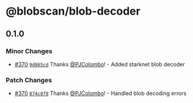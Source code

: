 # @blobscan/blob-decoder

## 0.1.0

### Minor Changes

- [#370](https://github.com/Blobscan/blobscan/pull/370) [`9d865cd`](https://github.com/Blobscan/blobscan/commit/9d865cdddc88c472f0b0e177b4705288d1f57791) Thanks [@PJColombo](https://github.com/PJColombo)! - Added starknet blob decoder

### Patch Changes

- [#370](https://github.com/Blobscan/blobscan/pull/370) [`874c8f0`](https://github.com/Blobscan/blobscan/commit/874c8f0702b3b82f0bc3d4737503a941d8120fcd) Thanks [@PJColombo](https://github.com/PJColombo)! - Handled blob decoding errors
